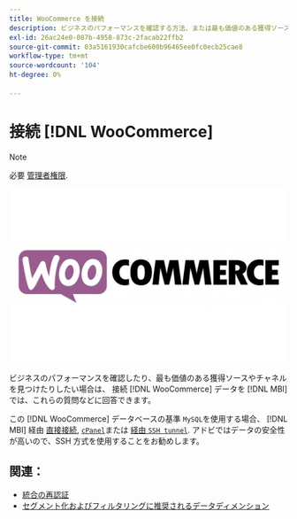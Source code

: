 ```yaml
---
title: WooCommerce を接続
description: ビジネスのパフォーマンスを確認する方法、または最も価値のある獲得ソースやチャネルを見つける方法を学びます。
exl-id: 26ac24e0-087b-4958-873c-2facab22ffb2
source-git-commit: 03a5161930cafcbe600b96465ee0fc0ecb25cae8
workflow-type: tm+mt
source-wordcount: '104'
ht-degree: 0%

---
```


# 接続 [!DNL WooCommerce]

>[!NOTE]
>
>必要 [管理者権限](../../../administrator/user-management/user-management.md).

![](../../../assets/WooCommerce-Logo.jpg)

ビジネスのパフォーマンスを確認したり、最も価値のある獲得ソースやチャネルを見つけたりしたい場合は、 接続 [!DNL WooCommerce] データを [!DNL MBI] では、これらの質問などに回答できます。

この [!DNL WooCommerce] データベースの基準 `MySQL`を使用する場合、 [!DNL MBI] 経由 [直接接続](../integrations/mysql-via-a-direct-connection.md), [`cPanel`](../integrations/mysql-via-cpanel.md)または [経由 `SSH tunnel`](../integrations/mysql-via-ssh-tunnel.md). アドビではデータの安全性が高いので、SSH 方式を使用することをお勧めします。

## 関連：

* [統合の再認証](https://support.magento.com/hc/en-us/articles/360016733151)
* [セグメント化およびフィルタリングに推奨されるデータディメンション](../../../best-practices/segment-filter.md)
